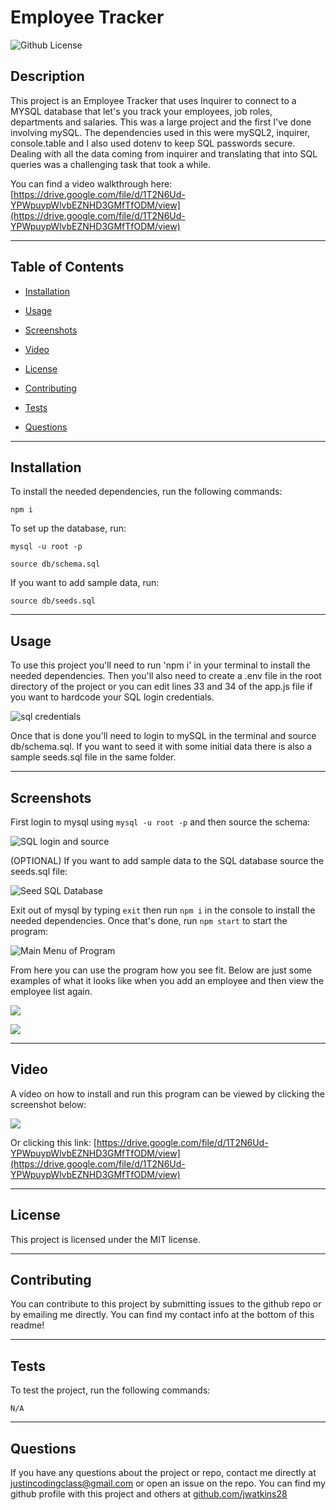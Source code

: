 # **Employee Tracker**
![Github License](https://img.shields.io/badge/license-MIT-green)

## **Description**

This project is an Employee Tracker that uses Inquirer to connect to a MYSQL database that let's you track your employees, job roles, departments and salaries. This was a large project and the first I've done involving mySQL. The dependencies used in this were mySQL2, inquirer, console.table and I also used dotenv to keep SQL passwords secure. Dealing with all the data coming from inquirer and translating that into SQL queries was a challenging task that took a while.

You can find a video walkthrough here: [https://drive.google.com/file/d/1T2N6Ud-YPWpuypWlvbEZNHD3GMfTfODM/view](https://drive.google.com/file/d/1T2N6Ud-YPWpuypWlvbEZNHD3GMfTfODM/view)

---

## **Table of Contents**

* [Installation](#installation)

* [Usage](#usage)

* [Screenshots](#screenshots)

* [Video](#video)

* [License](#license)

* [Contributing](#contributing)

* [Tests](#tests)

* [Questions](#questions)

---

## **Installation**

To install the needed dependencies, run the following commands:

```
npm i 
```

To set up the database, run:

```
mysql -u root -p

source db/schema.sql
```

If you want to add sample data, run:

```
source db/seeds.sql
```

---

## **Usage**

To use this project you'll need to run 'npm i' in your terminal to install the needed dependencies. Then you'll also need to create a .env file in the root directory of the project or you can edit lines 33 and 34 of the app.js file if you want to hardcode your SQL login credentials. 

![sql credentials](./assets/sqlcreds.PNG)

Once that is done you'll need to login to mySQL in the terminal and source db/schema.sql. If you want to seed it with some initial data there is also a sample seeds.sql file in the same folder.

---

## **Screenshots**

First login to mysql using `mysql -u root -p` and then source the schema:

![SQL login and source](./assets/step1.PNG)

(OPTIONAL) If you want to add sample data to the SQL database source the seeds.sql file: 

![Seed SQL Database](./assets/step2.PNG)

Exit out of mysql by typing `exit` then run `npm i` in the console to install the needed dependencies. Once that's done, run `npm start` to start the program:

![Main Menu of Program](./assets/step3.PNG)

From here you can use the program how you see fit. Below are just some examples of what it looks like when you add an employee and then view the employee list again.

![](./assets/step4.png)

![](./assets/step5.png)

---

## **Video**

A video on how to install and run this program can be viewed by clicking the screenshot below: 

[![](./assets/video.PNG)](https://drive.google.com/file/d/1T2N6Ud-YPWpuypWlvbEZNHD3GMfTfODM/view)

Or clicking this link: [https://drive.google.com/file/d/1T2N6Ud-YPWpuypWlvbEZNHD3GMfTfODM/view](https://drive.google.com/file/d/1T2N6Ud-YPWpuypWlvbEZNHD3GMfTfODM/view)

---

## **License**

This project is licensed under the MIT license.

---

## **Contributing**

You can contribute to this project by submitting issues to the github repo or by emailing me directly. You can find my contact info at the bottom of this readme! 

---

## **Tests**

To test the project, run the following commands:

```
N/A
```

---

## **Questions**

If you have any questions about the project or repo, contact me directly at justincodingclass@gmail.com or open an issue on the repo. You can find my github profile with this project and others at [github.com/jwatkins28](https://github.com/jwatkins28/)
